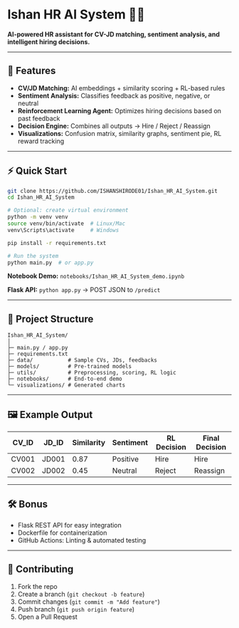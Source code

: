 # Ishan HR AI System 🤖💼

**AI-powered HR assistant for CV-JD matching, sentiment analysis, and intelligent hiring decisions.**

---

## 🚀 Features

* **CV/JD Matching:** AI embeddings + similarity scoring + RL-based rules
* **Sentiment Analysis:** Classifies feedback as positive, negative, or neutral
* **Reinforcement Learning Agent:** Optimizes hiring decisions based on past feedback
* **Decision Engine:** Combines all outputs → Hire / Reject / Reassign
* **Visualizations:** Confusion matrix, similarity graphs, sentiment pie, RL reward tracking

---

## ⚡ Quick Start

```bash
git clone https://github.com/ISHANSHIRODE01/Ishan_HR_AI_System.git
cd Ishan_HR_AI_System

# Optional: create virtual environment
python -m venv venv
source venv/bin/activate  # Linux/Mac
venv\Scripts\activate     # Windows

pip install -r requirements.txt

# Run the system
python main.py  # or app.py
```

**Notebook Demo:** `notebooks/Ishan_HR_AI_System_demo.ipynb`

**Flask API:** `python app.py` → POST JSON to `/predict`

---

## 📂 Project Structure

```
Ishan_HR_AI_System/
│
├─ main.py / app.py
├─ requirements.txt
├─ data/           # Sample CVs, JDs, feedbacks
├─ models/         # Pre-trained models
├─ utils/          # Preprocessing, scoring, RL logic
├─ notebooks/      # End-to-end demo
└─ visualizations/ # Generated charts
```

---

## 🖼 Example Output

| CV_ID | JD_ID | Similarity | Sentiment | RL Decision | Final Decision |
| ----- | ----- | ---------- | --------- | ----------- | -------------- |
| CV001 | JD001 | 0.87       | Positive  | Hire        | Hire           |
| CV002 | JD002 | 0.45       | Neutral   | Reject      | Reassign       |

---

## 🛠 Bonus

* Flask REST API for easy integration
* Dockerfile for containerization
* GitHub Actions: Linting & automated testing

---

## 🤝 Contributing

1. Fork the repo
2. Create a branch (`git checkout -b feature`)
3. Commit changes (`git commit -m "Add feature"`)
4. Push branch (`git push origin feature`)
5. Open a Pull Request
